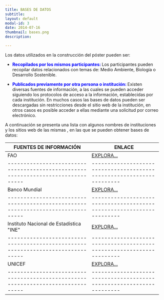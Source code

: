 ```yaml
---
title: BASES DE DATOS
subtitle:
layout: default
modal-id: 3
date: 2014-07-16
thumbnail: bases.png
description: 

---
```

Los datos utilizados en la construcción del póster pueden ser:

- <b><span style="color:blue"> Recopilados por los mismos participantes:</span> </b> Los participantes pueden recopilar datos relacionados con temas de: Medio Ambiente, Biología o Desarrollo  Sostenible.  

- <b> <span style="color:blue"> Publicados previamente por otra persona o institución:</span> </b> Existen diversas fuentes de información, a las cuales se pueden acceder siguiendo los protocolos de acceso a la información,  establecidas por cada institución.
En muchos casos las bases de datos pueden ser descargadas sin restricciones  desde el sitio web de la institución, en otros casos es posible acceder a ellas mediante una solicitud por correo electrónico.

A continuación se presenta una lista con algunos nombres de instituciones y los sitios web de las mismas , en las que se pueden obtener bases de datos:
 
| FUENTES DE INFORMACIÓN                                                           | ENLACE                                                                |
| -------------------------------------------------------------------------------- | --------------------------------------------------------------------- |
| FAO                                                                              | [ EXPLORA...](http://www.fao.org/faostat/es/#home)                    |
| -------------------------------------------------------------------------------- | --------------------------------------------------------------------- |
| Banco Mundial                                                                    | [ EXPLORA...](https://databank.worldbank.org/home.aspx)               |
| -------------------------------------------------------------------------------- | --------------------------------------------------------------------- |
| Instituto Nacional de Estadística "INE"                                          | [ EXPLORA...](https://www.ine.gob.bo/)                                |
| -------------------------------------------------------------------------------- | --------------------------------------------------------------------- |
| UNICEF                                                                           | [ EXPLORA...](https://data.unicef.org/)                               |
| -------------------------------------------------------------------------------- | --------------------------------------------------------------------- |
